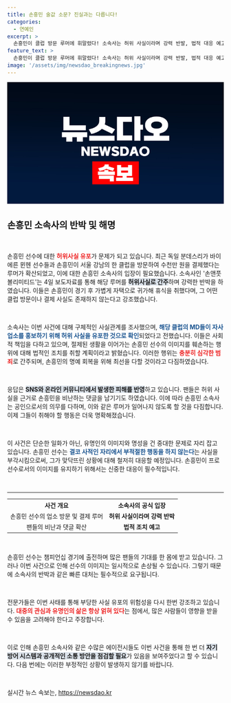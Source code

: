 ```yaml
---
title: 손흥민 술값 소문? 진실과는 다릅니다!
categories:
  - 연예인
excerpt: >
  손흥민이 클럽 방문 루머에 휘말렸다! 소속사는 허위 사실이라며 강력 반발, 법적 대응 예고. 절제된 삶을 사는 손흥민의 이미지를 훼손한 이들은 누굴까? 클릭해 진실을 확인하세요!
feature_text: >
  손흥민이 클럽 방문 루머에 휘말렸다! 소속사는 허위 사실이라며 강력 반발, 법적 대응 예고. 절제된 삶을 사는 손흥민의 이미지를 훼손한 이들은 누굴까? 클릭해 진실을 확인하세요!
image: '/assets/img/newsdao_breakingnews.jpg'
---
```


<p><img src="/assets/img/newsdao_breakingnews.jpg" alt="pcversion 속보" /></p>

<h2 data-ke-size="size26">손흥민 소속사의 반박 및 해명</h2>

<p data-ke-size="size16">&nbsp;</p>

<p>손흥민 선수에 대한 <b><span style="color: #ee2323;">허위사실 유포</span></b>가 문제가 되고 있습니다. 최근 독일 분데스리가 바이에른 뮌헨 선수들과 손흥민이 서울 강남의 한 클럽을 방문하여 수천만 원을 결제했다는 루머가 확산되었고, 이에 대한 손흥민 소속사의 입장이 필요했습니다. 소속사인 '손앤풋볼리미티드'는 4일 보도자료를 통해 해당 루머를 <b><span style="background-color: #21538527;">허위사실로 간주</span></b>하며 강력한 반박을 하였습니다. 이들은 손흥민이 경기 후 가볍게 자택으로 귀가해 휴식을 취했다며, 그 어떤 클럽 방문이나 결제 사실도 존재하지 않는다고 강조했습니다.</p>

<p data-ke-size="size16">&nbsp;</p>

<p>소속사는 이번 사건에 대해 구체적인 사실관계를 조사했으며, <b><span style="color: #1a5490;">해당 클럽의 MD들이 자사 업소를 홍보하기 위해 허위 사실을 유포한 것으로 확인</span></b>되었다고 전했습니다. 이들은 사회적 책임을 다하고 있으며, 절제된 생활을 이어가는 손흥민 선수의 이미지를 훼손하는 행위에 대해 법적인 조치를 취할 계획이라고 밝혔습니다. 이러한 행위는 <b><span style="color: #ee2323;">충분히 심각한 범죄</span></b>로 간주되며, 손흥민의 명예 회복을 위해 최선을 다할 것이라고 다짐하였습니다.</p>

<p data-ke-size="size16">&nbsp;</p>

<p>응답은 <b><span style="background-color: #21538527;">SNS와 온라인 커뮤니티에서 발생한 피해를 반영</span></b>하고 있습니다. 팬들은 허위 사실을 근거로 손흥민을 비난하는 댓글을 남기기도 하였습니다. 이에 따라 손흥민 소속사는 공인으로서의 의무를 다하며, 이와 같은 루머가 일어나지 않도록 할 것을 다짐합니다. 이제 그들이 취해야 할 행동은 더욱 명확해졌습니다.</p>

<p data-ke-size="size16">&nbsp;</p>

<p>이 사건은 단순한 일화가 아닌, 유명인의 이미지와 명성을 건 중대한 문제로 자리 잡고 있습니다. 손흥민 선수는 <b><span style="color: #1a5490;">결코 사적인 자리에서 부적절한 행동을 하지 않는다</span></b>는 사실을 부각시킴으로써, 그가 맞닥뜨린 상황에 대해 철저히 대응할 예정입니다. 손흥민이 프로 선수로서의 이미지를 유지하기 위해서는 신중한 대응이 필수적입니다. </p>

<p data-ke-size="size16">&nbsp;</p>

<hr>

<table style="width:100%">
    <tr>
        <th style="text-align: center;">사건 개요</th>
        <th style="text-align: center;">소속사의 공식 입장</th>
    </tr>
    <tr>
        <td style="text-align: center;">손흥민 선수의 업소 방문 및 결제 루머</td>
        <td style="text-align: center;"><b>허위 사실이라며 강력 반박</b></td>
    </tr>
    <tr>
        <td style="text-align: center;">팬들의 비난과 댓글 확산</td>
        <td style="text-align: center;"><b>법적 조치 예고</b></td>
    </tr>
</table>

<p data-ke-size="size16">&nbsp;</p>

<p>손흥민 선수는 챔피언십 경기에 출전하며 많은 팬들의 기대를 한 몸에 받고 있습니다. 그러나 이번 사건으로 인해 선수의 이미지는 일시적으로 손상될 수 있습니다. 그렇기 때문에 소속사의 반박과 같은 빠른 대처는 필수적으로 요구됩니다. </p>

<p data-ke-size="size16">&nbsp;</p>

<p>전문가들은 이번 사태를 통해 부당한 사실 유포의 위험성을 다시 한번 강조하고 있습니다. <b><span style="color: #ee2323;">대중의 관심과 유명인의 삶은 항상 얽혀 있다</span></b>는 점에서, 많은 사람들이 영향을 받을 수 있음을 고려해야 한다고 주장합니다. </p>

<p data-ke-size="size16">&nbsp;</p>

<p>이로 인해 손흥민 소속사와 같은 수많은 에이전시들도 이번 사건을 통해 한 번 더 <b><span style="background-color: #21538527;">자기 방어 시스템과 공개적인 소통 방안을 점검할 필요</span></b>가 있음을 보여주었다고 할 수 있습니다. 다음 번에는 이러한 부정적인 상황이 발생하지 않기를 바랍니다. </p>

<p data-ke-size="size16">&nbsp;</p>
실시간 뉴스 속보는, <a href="https://newsdao.kr" rel="dofollow">https://newsdao.kr</a>


